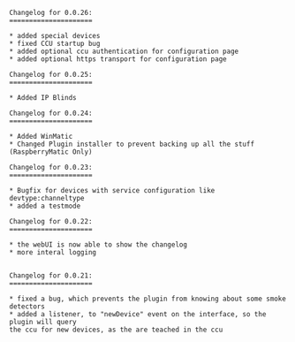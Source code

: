     Changelog for 0.0.26:
    =====================

    * added special devices
    * fixed CCU startup bug
    * added optional ccu authentication for configuration page
    * added optional https transport for configuration page

    Changelog for 0.0.25:
    =====================

    * Added IP Blinds

    Changelog for 0.0.24:
    =====================

    * Added WinMatic
    * Changed Plugin installer to prevent backing up all the stuff (RaspberryMatic Only)

    Changelog for 0.0.23:
    =====================

    * Bugfix for devices with service configuration like devtype:channeltype
    * added a testmode

    Changelog for 0.0.22:
    =====================

    * the webUI is now able to show the changelog
    * more interal logging


    Changelog for 0.0.21:
    =====================

    * fixed a bug, which prevents the plugin from knowing about some smoke detectors
    * added a listener, to "newDevice" event on the interface, so the plugin will query 
    the ccu for new devices, as the are teached in the ccu
